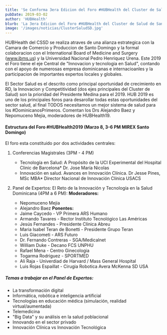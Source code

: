 ```yaml
---
title: 'Se Conforma 3era Edicion del Foro #HUBHealth del Cluster de Salud de Santo Domingo'
pubDate: 2019-03-02
author: 'HUBHealth'
blurb: 'La 3era Edicion del Foro #HUBHealth del Cluster de Salud de Santo Domingo (CSSD), sera realizado el 8 de Marzo de 3 PM a 6 PM en el contexto de la feria commercial HUB de la Camara de Comercio y Produccion de Santo Domingo.'
image: '/images/noticias/ClusterSaludSD.jpg'
---
```


HUBHealth del CSSD se realiza atraves de una alianza estrategica con la Camara de Comercio y Produccion de Santo Domingo y la formal colaboracion con el International Board of Medicine and Surgery (www.ibms.us) y la Universidad Nacional Pedro Henriquez Urena. Este 2019 el Foro tiene el eje Central de "Innovacion y tecnologia en Salud", contando con el apoyo de numerosas empresa dominicanas e internacioanles y la participacion de importantes expertos locales y globales.

El Sector Salud es el descrito como principal oportunidad de crecimiento en RD, la Innovacion y Competitividad (dos ejes principales del Cluster de Salud) son la prioridad del Presidente Medina para el 2019. HUB 2019 es uno de los principales foros para desarollar todas estas oportunidades del sector salud, al final TODOS necesitamos un mejor sistema de salud para los #DominicanosPrimeros. Comentan los Drs Alejandro Baez y Nepomuceno Mejia, moderadores de HUBHealth19.

#### Estructura del Foro #HUBHealth2019 (Marzo 8, 3-6 PM MIREX Santo Domingo)

El foro esta constituido por dos actividades centrales:

1. Conferencias Magistrales (3PM - 4 PM)

   - Tecnología en Salud: A Propósito de la UCI Experimental del Hospital Clinic de Barcelona\* Dr. Jose María Nicolas
   - Innovación en salud. Avances en Innovación Clínica. Dr Jesse Pines, MSc MBA\* Director Nacional de Innovación Clínica USACS

2. Panel de Expertos: El Reto de la Innovación y Tecnología en la Salud Dominicana (4PM a 6 PM):
   **Moderadores:**

   - Nepomuceno Mejia
   - Alejandro Baez
     **Ponentes:**
   - Jaime Caycedo - VP Primera ARS Humano
   - Armando Tavares - Rector Instituto Tecnológico Las Américas
   - Jesús Fernandes - Presidente Clínica Abreu
   - Maria Isabel Teran de Bonetti - Presidente Grupo Teran
   - Luis Giacometi - ARS Futuro
   - Dr. Fernando Contreras - SGA/Medicalnet
   - William Duke - Decano FCS UNPHU
   - Rafael Mena - Centro Ginecologia
   - Togarma Rodriguez - SPORTMED
   - Ali Raja - Univerdiad de Harvard / Mass General Hospital
   - Luis Rojas Espaillat - Cirugia Robotica Avera McKenna SD USA

##### Temas a trabajar en el Panel de Expertos:

- La transformación digital
- Informática, robótica e inteligencia artificial
- Tecnologías en educación médica (simulación, realidad virtual/aumentada)
- Telemedicina
- "Big Data" y su análisis en la salud poblacional
- Innovando en el sector privado
- Innovación Clínica vs Innovación Tecnológica
